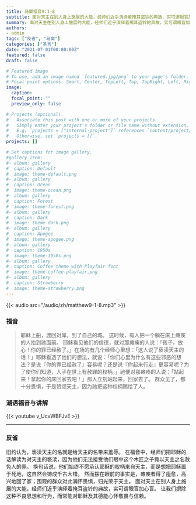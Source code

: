 ```yaml
---
title: 马窦福音9:1-8
subtitle: 面对天主在别人身上施展的大能，经师们近乎演绎着掩耳盗铃的典故，实可谓眼盲加心盲。 让我们摒除这种不良思想和行为，而常能对耶稣及其德能心怀敬畏与信赖。
summary: 面对天主在别人身上施展的大能，经师们近乎演绎着掩耳盗铃的典故，实可谓眼盲加心盲。 让我们摒除这种不良思想和行为，而常能对耶稣及其德能心怀敬畏与信赖。
authors:
- admin
tags: ["反省", "马窦"]
categories: ["圣言"]
date: "2021-07-01T00:00:00Z"
featured: false
draft: false

# Featured image
# To use, add an image named `featured.jpg/png` to your page's folder.
# Focal point options: Smart, Center, TopLeft, Top, TopRight, Left, Right, BottomLeft, Bottom, BottomRight
image:
  caption:
  focal_point: ""
  preview_only: false

# Projects (optional).
#   Associate this post with one or more of your projects.
#   Simply enter your project's folder or file name without extension.
#   E.g. `projects = ["internal-project"]` references `content/project/deep-learning/index.md`.
#   Otherwise, set `projects = []`.
projects: []

# Set captions for image gallery.
#gallery_item:
#- album: gallery
#  caption: Default
#  image: theme-default.png
#- album: gallery
#  caption: Ocean
#  image: theme-ocean.png
#- album: gallery
#  caption: Forest
#  image: theme-forest.png
#- album: gallery
#  caption: Dark
#  image: theme-dark.png
#- album: gallery
#  caption: Apogee
#  image: theme-apogee.png
#- album: gallery
#  caption: 1950s
#  image: theme-1950s.png
#- album: gallery
#  caption: Coffee theme with Playfair font
#  image: theme-coffee-playfair.png
#- album: gallery
#  caption: Strawberry
#  image: theme-strawberry.png
---
```


{{< audio src="/audio/zh/matthew9-1-8.mp3" >}}

### 福音
> 耶稣上船，渡回对岸，到了自己的城。 这时候，有人把一个躺在床上瘫痪的人抬到祂面前。 耶稣看见他们的信德，就对那瘫痪的人说：「孩子，放心！你的罪已经赦了。」在场的有几个经师心里想：「这人说了亵渎天主的话！」耶稣看透了他们的想法，就说：「你们心里为什么有这些邪恶的想法？是说『你的罪已经赦了』容易呢？还是说『你起来行走』更容易呢？为了使你们知道，人子在世上有赦罪的权柄。」祂便对那瘫痪的人说：「站起来！拿起你的床回家去吧！」那人立刻站起来，回家去了。 群众见了，都十分畏惧，于是赞颂天主，因为祂把这种权柄赐给了人。


### 潮语福音与讲解
{{< youtube v_UcvWBFJvE >}}

---
### 反省
旧约认为，亵渎天主的名就是给天主的名带来羞辱。 在福音中，经师们把耶稣的话解读为对天主的亵渎，因为他们无法接受他们眼中这个木匠之子竟以天主之名赦免人的罪。 换句话说，他们始终不愿承认耶稣的权柄来自天主，而是想把耶稣置于死地，这自然会铸成千古大错。 然而摆在眼前的事实是，瘫痪者得了痊愈，高兴地回了家；围观的群众对此满怀畏惧，归光荣于天主。 面对天主在别人身上施展的大能，经师们近乎演绎着掩耳盗铃的典故，实可谓眼盲加心盲。 让我们摒除这种不良思想和行为，而常能对耶稣及其德能心怀敬畏与信赖。
